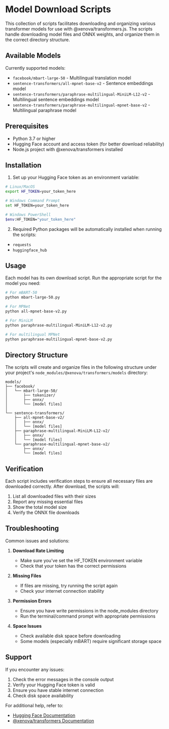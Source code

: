 # Model Download Scripts

This collection of scripts facilitates downloading and organizing various transformer models for use with @xenova/transformers.js. The scripts handle downloading model files and ONNX weights, and organize them in the correct directory structure.

## Available Models

Currently supported models:
- `facebook/mbart-large-50` - Multilingual translation model
- `sentence-transformers/all-mpnet-base-v2` - Sentence embeddings model
- `sentence-transformers/paraphrase-multilingual-MiniLM-L12-v2` - Multilingual sentence embeddings model
- `sentence-transformers/paraphrase-multilingual-mpnet-base-v2` - Multilingual paraphrase model

## Prerequisites

- Python 3.7 or higher
- Hugging Face account and access token (for better download reliability)
- Node.js project with @xenova/transformers installed

## Installation

1. Set up your Hugging Face token as an environment variable:

```bash
# Linux/MacOS
export HF_TOKEN=your_token_here

# Windows Command Prompt
set HF_TOKEN=your_token_here

# Windows PowerShell
$env:HF_TOKEN="your_token_here"
```

2. Required Python packages will be automatically installed when running the scripts:
- `requests`
- `huggingface_hub`

## Usage

Each model has its own download script. Run the appropriate script for the model you need:

```bash
# For mBART-50
python mbart-large-50.py

# For MPNet
python all-mpnet-base-v2.py

# For MiniLM
python paraphrase-multilingual-MiniLM-L12-v2.py

# For multilingual MPNet
python paraphrase-multilingual-mpnet-base-v2.py
```

## Directory Structure

The scripts will create and organize files in the following structure under your project's `node_modules/@xenova/transformers/models` directory:

```
models/
├── facebook/
│   └── mbart-large-50/
│       ├── tokenizer/
│       ├── onnx/
│       └── [model files]
│
└── sentence-transformers/
    ├── all-mpnet-base-v2/
    │   ├── onnx/
    │   └── [model files]
    ├── paraphrase-multilingual-MiniLM-L12-v2/
    │   ├── onnx/
    │   └── [model files]
    └── paraphrase-multilingual-mpnet-base-v2/
        ├── onnx/
        └── [model files]
```

## Verification

Each script includes verification steps to ensure all necessary files are downloaded correctly. After download, the scripts will:
1. List all downloaded files with their sizes
2. Report any missing essential files
3. Show the total model size
4. Verify the ONNX file downloads

## Troubleshooting

Common issues and solutions:

1. **Download Rate Limiting**
   - Make sure you've set the HF_TOKEN environment variable
   - Check that your token has the correct permissions

2. **Missing Files**
   - If files are missing, try running the script again
   - Check your internet connection stability

3. **Permission Errors**
   - Ensure you have write permissions in the node_modules directory
   - Run the terminal/command prompt with appropriate permissions

4. **Space Issues**
   - Check available disk space before downloading
   - Some models (especially mBART) require significant storage space

## Support

If you encounter any issues:
1. Check the error messages in the console output
2. Verify your Hugging Face token is valid
3. Ensure you have stable internet connection
4. Check disk space availability

For additional help, refer to:
- [Hugging Face Documentation](https://huggingface.co/docs)
- [@xenova/transformers Documentation](https://github.com/xenova/transformers.js)